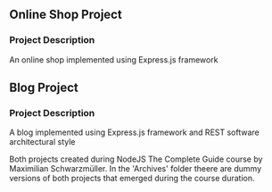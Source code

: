 ## Online Shop Project
### Project Description
An online shop implemented using Express.js framework

## Blog Project
### Project Description
A blog implemented using Express.js framework and REST software architectural style

Both projects created during NodeJS The Complete Guide course by Maximilian Schwarzmüller.
In the 'Archives' folder theere are dummy versions of both projects that emerged during the course duration.